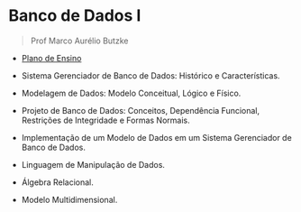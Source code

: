 # Banco de Dados I
> Prof Marco Aurélio Butzke

- [Plano de Ensino](./docs/plano_de_ensino.pdf)

- Sistema Gerenciador de Banco de Dados: Histórico e Características. 
- Modelagem de Dados: Modelo Conceitual, Lógico e Físico. 
- Projeto de Banco de Dados: Conceitos, Dependência Funcional, Restrições de Integridade e Formas Normais. 
- Implementação de um Modelo de Dados em um Sistema Gerenciador de Banco de Dados. 
- Linguagem de Manipulação de Dados. 
- Álgebra Relacional. 
- Modelo Multidimensional.